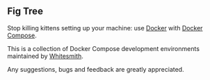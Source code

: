 Fig Tree
--------

Stop killing kittens  setting up your machine: use [Docker][] with [Docker Compose][].

This is a collection of Docker Compose development environments maintained by
[Whitesmith][].

Any suggestions, bugs and feedback are greatly appreciated.

[Docker]: https://www.docker.com/
[Docker Compose]: https://docs.docker.com/compose/
[Whitesmith]: http://www.whitesmith.co/
